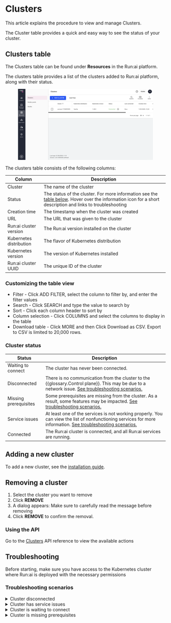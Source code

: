 # Clusters

This article explains the procedure to view and manage Clusters.

The Cluster table provides a quick and easy way to see the status of your cluster.

## Clusters table

The Clusters table can be found under **Resources** in the Run:ai platform.

The clusters table provides a list of the clusters added to Run:ai platform, along with their status.

<figure><img src="../.gitbook/assets/clusters.png" alt=""><figcaption></figcaption></figure>

The clusters table consists of the following columns:

| Column                  | Description                                                                                                                                                                             |
| ----------------------- | --------------------------------------------------------------------------------------------------------------------------------------------------------------------------------------- |
| Cluster                 | The name of the cluster                                                                                                                                                                 |
| Status                  | The status of the cluster. For more information see the [table below](clusters.md#cluster-status). Hover over the information icon for a short description and links to troubleshooting |
| Creation time           | The timestamp when the cluster was created                                                                                                                                              |
| URL                     | The URL that was given to the cluster                                                                                                                                                   |
| Run:ai cluster version  | The Run:ai version installed on the cluster                                                                                                                                             |
| Kubernetes distribution | The flavor of Kubernetes distribution                                                                                                                                                   |
| Kubernetes version      | The version of Kubernetes installed                                                                                                                                                     |
| Run:ai cluster UUID     | The unique ID of the cluster                                                                                                                                                            |

### Customizing the table view

* Filter - Click ADD FILTER, select the column to filter by, and enter the filter values
* Search - Click SEARCH and type the value to search by
* Sort - Click each column header to sort by
* Column selection - Click COLUMNS and select the columns to display in the table
* Download table - Click MORE and then Click Download as CSV. Export to CSV is limited to 20,000 rows.

### Cluster status

| Status                | Description                                                                                                                                                                                          |
| --------------------- | ---------------------------------------------------------------------------------------------------------------------------------------------------------------------------------------------------- |
| Waiting to connect    | The cluster has never been connected.                                                                                                                                                                |
| Disconnected          | There is no communication from the cluster to the \{{glossary.Control plane\}}. This may be due to a network issue. [See troubleshooting scenarios.](clusters.md#troubleshooting-scenarios)          |
| Missing prerequisites | Some prerequisites are missing from the cluster. As a result, some features may be impacted. [See troubleshooting scenarios.](clusters.md#troubleshooting-scenarios)                                 |
| Service issues        | At least one of the services is not working properly. You can view the list of nonfunctioning services for more information. [See troubleshooting scenarios.](clusters.md#troubleshooting-scenarios) |
| Connected             | The Run:ai cluster is connected, and all Run:ai services are running.                                                                                                                                |

## Adding a new cluster

To add a new cluster, see the [installation guide](../cluster-installation/install-using-helm.md).

## Removing a cluster

1. Select the cluster you want to remove
2. Click **REMOVE**
3. A dialog appears: Make sure to carefully read the message before removing
4. Click **REMOVE** to confirm the removal.

### Using the API

Go to the [Clusters](https://app.run.ai/api/docs#tag/Clusters) API reference to view the available actions

## Troubleshooting

Before starting, make sure you have access to the Kubernetes cluster where Run:ai is deployed with the necessary permissions

### Troubleshooting scenarios

<details>

<summary>Cluster disconnected</summary>

**Description:** When the cluster's status is ‘disconnected’, there is no communication from the cluster services reaching the Run:ai Platform. This may be due to networking issues or issues with Run:ai services.

**Mitigation:**

1. Check Run:ai’s services status:
   1. Open your terminal
   2. Make sure you have access to the Kubernetes cluster with permissions to view pods
   3.  Copy and paste the following command to verify that Run:ai’s services are running:

       ```bash
       kubectl get pods -n runai | grep -E 'runai-agent|cluster-sync|assets-sync'
       ```
   4. If any of the services are not running, see the ‘cluster has service issues’ scenario.
2. **Check the network connection**
   1. Open your terminal
   2. Make sure you have access to the Kubernetes cluster with permissions to create pods
   3.  Copy and paste the following command to create a connectivity check pod:

       ```bash
       kubectl run control-plane-connectivity-check -n runai --image=wbitt/network-multitool --command -- /bin/sh -c 'curl -sSf <control-plane-endpoint> > /dev/null && echo "Connection Successful" || echo "Failed connecting to the Control Plane"'
       ```
   4. Replace `<control-plane-endpoint>` with the URL of the Control Plane in your environment. If the pod fails to connect to the Control Plane, check for potential network policies
3. **Check and modify the network policies**
   1. Open your terminal
   2.  Copy and paste the following command to check the existence of network policies:

       ```bash
       kubectl get networkpolicies -n runai
       ```
   3.  Review the policies to ensure that they allow traffic from the Run:ai namespace to the Control Plane. If necessary, update the policies to allow the required traffic

       Example of allowing traffic:

       ```yaml
       apiVersion: networking.k8s.io/v1
       kind: NetworkPolicy
       metadata:
         name: allow-control-plane-traffic
         namespace: runai
       spec:
         podSelector:
           matchLabels:
             app: runai
         policyTypes:
           - Ingress
           - Egress
         egress:
           - to:
               - ipBlock:
                   cidr: <control-plane-ip-range>
             ports:
               - protocol: TCP
                 port: <control-plane-port>
         ingress:
           - from:
               - ipBlock:
                   cidr: <control-plane-ip-range>
             ports:
               - protocol: TCP
                 port: <control-plane-port>
       ```
   4. Check infrastructure-level configurations:
      * Ensure that firewall rules and security groups allow traffic between your Kubernetes cluster and the Control Plane
      * Verify required ports and protocols:
        * Ensure that the necessary ports and protocols for Run:ai’s services are not blocked by any firewalls or security groups
4. **Check Run:ai services logs**
   1. Open your terminal
   2. Make sure you have access to the Kubernetes cluster with permissions to view logs
   3.  Copy and paste the following commands to view the logs of the Run:ai services:

       ```bash
       kubectl logs deployment/runai-agent -n runai
       kubectl logs deployment/cluster-sync -n runai
       kubectl logs deployment/assets-sync -n runai
       ```
   4. Try to identify the problem from the logs. If you cannot resolve the issue, continue to the next step.
5.  **Diagnosing internal network issues:**\
    Run:ai operates on Kubernetes, which uses its internal subnet and DNS services for communication between pods and services. If you find connectivity issues in the logs, the problem might be related to Kubernetes' internal networking.

    To diagnose DNS or connectivity issues, you can start a debugging \{{glossary.Pod\}} with networking utilities:

    1.  Copy the following command to your terminal, to start a pod with networking tools:

        ```bash
        kubectl run -i --tty netutils --image=dersimn/netutils -- bash
        ```

        This command creates an interactive pod (`netutils`) where you can use networking commands like `ping`, `curl`, `nslookup`, etc., to troubleshoot network issues.
    2. Use this pod to perform network resolution tests and other diagnostics to identify any DNS or connectivity problems within your Kubernetes \{{glossary.Cluster\}}.
6. **Contact Run:ai’s support**
   * If the issue persists, [contact Run:ai’s support](https://runai.my.salesforce-sites.com/casesupport/CreateCaseForm?email=test@run.ai) for assistance.

</details>

<details>

<summary>Cluster has service issues</summary>

**Description:** When a cluster's status is ‘Has service issues\`, it means that one or more Run:ai services running in the cluster are not available.

**Mitigation:**

1. **Verify non-functioning services**
   1. Open your terminal
   2. Make sure you have access to the Kubernetes cluster with permissions to view the `runaiconfig` resource
   3.  Copy and paste the following command to determine which services are not functioning:

       ```bash
       kubectl get runaiconfig -n runai runai -ojson | jq -r '.status.conditions | map(select(.type == "Available"))'
       ```
2. **Check for Kubernetes events**
   1. Open your terminal
   2. Make sure you have access to the Kubernetes cluster with permissions to view events
   3. Copy and paste the following command to get all [Kubernetes events](https://kubernetes.io/docs/reference/kubernetes-api/cluster-resources/event-v1/):
3. **Inspect resource details**
   1. Open your terminal
   2. Make sure you have access to the Kubernetes cluster with permissions to describe resources
   3.  Copy and paste the following command to check the details of the required resource:

       ```bash
       kubectl describe <resource_type> <name>
       ```
4. **Contact Run:ai’s Support**
   * If the issue persists, contact [contact Run:ai’s support](https://runai.my.salesforce-sites.com/casesupport/CreateCaseForm?email=test@run.ai) for assistance.

</details>

<details>

<summary>Cluster is waiting to connect</summary>

**Description:** When the cluster's status is ‘waiting to connect’, it means that no communication from the cluster services reaches the Run:ai Platform. This may be due to networking issues or issues with Run:ai services.

**Mitigation:**

1. **Check Run:ai’s services status**
   1. Open your terminal
   2. Make sure you have access to the Kubernetes cluster with permissions to view pods
   3.  Copy and paste the following command to verify that Run:ai’s services are running:

       ```bash
       kubectl get pods -n runai | grep -E 'runai-agent|cluster-sync|assets-sync'
       ```
   4. If any of the services are not running, see the ‘cluster has service issues’ scenario.
2. **Check the network connection**
   1. Open your terminal
   2. Make sure you have access to the Kubernetes cluster with permissions to create pods
   3.  Copy and paste the following command to create a connectivity check pod:

       ```bash
       kubectl run control-plane-connectivity-check -n runai --image=wbitt/network-multitool --command -- /bin/sh -c 'curl -sSf <control-plane-endpoint> > /dev/null && echo "Connection Successful" || echo "Failed connecting to the Control Plane"'
       ```
   4. Replace `<control-plane-endpoint>` with the URL of the Control Plane in your environment. If the pod fails to connect to the Control Plane, check for potential network policies:
3. **Check and modify the network policies**
   1. Open your terminal
   2.  Copy and paste the following command to check the existence of network policies:

       ```bash
       kubectl get networkpolicies -n runai
       ```
   3. Review the policies to ensure that they allow traffic from the Run:ai namespace to the Control Plane. If necessary, update the policies to allow the required traffic
   4.  Example of allowing traffic:

       ```yaml
       apiVersion: networking.k8s.io/v1
       kind: NetworkPolicy
       metadata:
         name: allow-control-plane-traffic
         namespace: runai
       spec:
         podSelector:
           matchLabels:
             app: runai
         policyTypes:
           - Ingress
           - Egress
         egress:
           - to:
               - ipBlock:
                   cidr: <control-plane-ip-range>
             ports:
               - protocol: TCP
                 port: <control-plane-port>
         ingress:
           - from:
               - ipBlock:
                   cidr: <control-plane-ip-range>
             ports:
               - protocol: TCP
                 port: <control-plane-port>
       ```
   5. Check infrastructure-level configurations:
   6. Ensure that firewall rules and security groups allow traffic between your Kubernetes cluster and the Control Plane
   7. Verify required ports and protocols:
      * Ensure that the necessary ports and protocols for Run:ai’s services are not blocked by any firewalls or security groups
4. **Check Run:ai services logs**
   1. Open your terminal
   2. Make sure you have access to the Kubernetes cluster with permissions to view logs
   3.  Copy and paste the following commands to view the logs of the Run:ai services:

       ```bash
       kubectl logs deployment/runai-agent -n runai
       kubectl logs deployment/cluster-sync -n runai
       kubectl logs deployment/assets-sync -n runai
       ```
   4. Try to identify the problem from the logs. If you cannot resolve the issue, continue to the next step
5. **Contact Run:ai’s support**
   * If the issue persists, [contact Run:ai’s support](https://runai.my.salesforce-sites.com/casesupport/CreateCaseForm?email=test@run.ai) for assistance

</details>

<details>

<summary>Cluster is missing prerequisites</summary>

**Description:** When a cluster's status displays Missing prerequisites, it indicates that at least one of the Mandatory Prerequisites has not been fulfilled. In such cases, Run:ai services may not function properly.

**Mitigation:**

If you have ensured that all prerequisites are installed and the status still shows _missing prerequisites_, follow these steps:

1. Check the message in the Run:ai platform for further details regarding the missing prerequisites.
2. **Inspect the** `runai-public` ConfigMap:
   1.  Open your terminal. In the terminal, type the following command to list all ConfigMaps in the `runai-public` namespace:

       ```bash
       kubectl get configmap -n runai-public
       ```
3. **Describe the ConfigMap**
   1. Locate the ConfigMap named `runai-public` from the list
   2.  To view the detailed contents of this ConfigMap, type the following command:

       ```bash
       kubectl describe configmap runai-public -n runai-public
       ```
4. **Find Missing Prerequisites**
   1. In the output displayed, look for a section labeled `dependencies.required`
   2. This section provides detailed information about any missing resources or prerequisites. Review this information to identify what is needed
5. **Contact Run:ai’s support**
   * If the issue persists, [contact Run:ai’s support](https://runai.my.salesforce-sites.com/casesupport/CreateCaseForm?email=test@run.ai) for assistance

</details>
